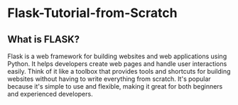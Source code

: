 # Flask-Tutorial-from-Scratch
## What is FLASK?
Flask is a web framework for building websites and web applications using Python. It helps developers create web pages and handle user interactions easily. 
Think of it like a toolbox that provides tools and shortcuts for building websites without having to write everything from scratch. It's popular because it's simple to use and flexible, making it great for both beginners and experienced developers.
